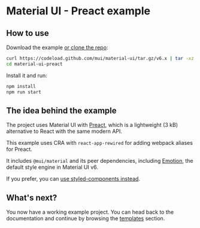 # Material UI - Preact example

## How to use

Download the example [or clone the repo](https://github.com/mui/material-ui):

<!-- #default-branch-switch -->

```bash
curl https://codeload.github.com/mui/material-ui/tar.gz/v6.x | tar -xz --strip=2  material-ui-v6.x/examples/material-ui-preact
cd material-ui-preact
```

Install it and run:

```bash
npm install
npm run start
```

## The idea behind the example

The project uses Material UI with [Preact](https://github.com/developit/preact), which is a lightweight (3 kB) alternative to React with the same modern API.

This example uses CRA with `react-app-rewired` for adding webpack aliases for Preact.

It includes `@mui/material` and its peer dependencies, including [Emotion](https://emotion.sh/docs/introduction), the default style engine in Material UI v6.

<!-- #default-branch-switch -->

If you prefer, you can [use styled-components instead](https://mui.com/material-ui/integrations/interoperability/#styled-components).

## What's next?

<!-- #default-branch-switch -->

You now have a working example project.
You can head back to the documentation and continue by browsing the [templates](https://mui.com/material-ui/getting-started/templates/) section.

